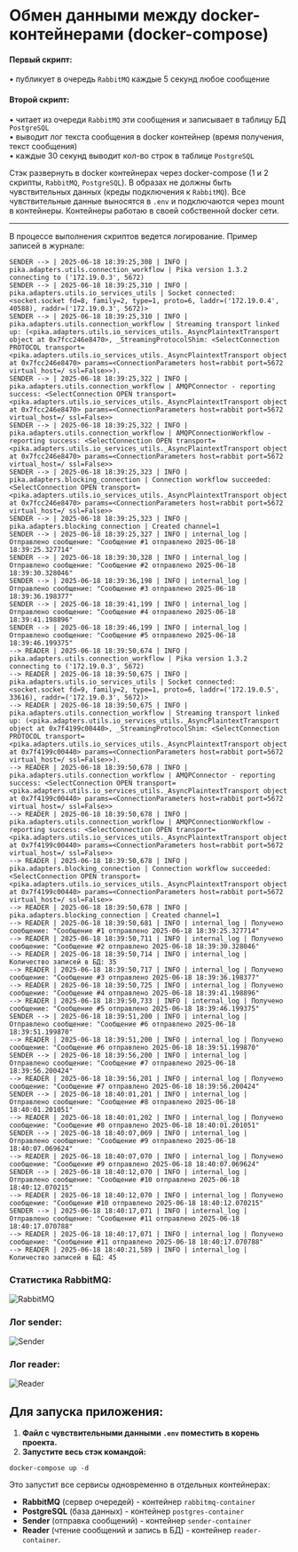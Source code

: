 # Обмен данными между docker-контейнерами (docker-compose)

#### Первый скрипт:

• публикует в очередь `RabbitMQ` каждые 5 секунд любое сообщение

#### Второй скрипт:

• читает из очереди `RabbitMQ` эти сообщения и записывает в таблицу БД `PostgreSQL`  
• выводит лог текста сообщения в docker контейнер (время получения, текст сообщения)  
• каждые 30 секунд выводит кол-во строк в таблице `PostgreSQL`  
  
Стэк развернуть в docker контейнерах через docker-compose (1 и 2 скрипты, `RabbitMQ`, `PostgreSQL`). 
В образах не должны быть чувствительных данных (креды подключения к `RabbitMQ`). Все чувствительные 
данные выносятся в `.env` и подключаются через mount в контейнеры. Контейнеры работаю в своей 
собственной docker сети.

---

В процессе выполнения скриптов ведется логирование. Пример записей в журнале:
```
SENDER --> | 2025-06-18 18:39:25,308 | INFO | pika.adapters.utils.connection_workflow | Pika version 1.3.2 connecting to ('172.19.0.3', 5672)
SENDER --> | 2025-06-18 18:39:25,310 | INFO | pika.adapters.utils.io_services_utils | Socket connected: <socket.socket fd=8, family=2, type=1, proto=6, laddr=('172.19.0.4', 40588), raddr=('172.19.0.3', 5672)>
SENDER --> | 2025-06-18 18:39:25,310 | INFO | pika.adapters.utils.connection_workflow | Streaming transport linked up: (<pika.adapters.utils.io_services_utils._AsyncPlaintextTransport object at 0x7fcc246e8470>, _StreamingProtocolShim: <SelectConnection PROTOCOL transport=<pika.adapters.utils.io_services_utils._AsyncPlaintextTransport object at 0x7fcc246e8470> params=<ConnectionParameters host=rabbit port=5672 virtual_host=/ ssl=False>>).
SENDER --> | 2025-06-18 18:39:25,322 | INFO | pika.adapters.utils.connection_workflow | AMQPConnector - reporting success: <SelectConnection OPEN transport=<pika.adapters.utils.io_services_utils._AsyncPlaintextTransport object at 0x7fcc246e8470> params=<ConnectionParameters host=rabbit port=5672 virtual_host=/ ssl=False>>
SENDER --> | 2025-06-18 18:39:25,322 | INFO | pika.adapters.utils.connection_workflow | AMQPConnectionWorkflow - reporting success: <SelectConnection OPEN transport=<pika.adapters.utils.io_services_utils._AsyncPlaintextTransport object at 0x7fcc246e8470> params=<ConnectionParameters host=rabbit port=5672 virtual_host=/ ssl=False>>
SENDER --> | 2025-06-18 18:39:25,323 | INFO | pika.adapters.blocking_connection | Connection workflow succeeded: <SelectConnection OPEN transport=<pika.adapters.utils.io_services_utils._AsyncPlaintextTransport object at 0x7fcc246e8470> params=<ConnectionParameters host=rabbit port=5672 virtual_host=/ ssl=False>>
SENDER --> | 2025-06-18 18:39:25,323 | INFO | pika.adapters.blocking_connection | Created channel=1
SENDER --> | 2025-06-18 18:39:25,327 | INFO | internal_log | Отправлено сообщение: "Сообщение #1 отправлено 2025-06-18 18:39:25.327714"
SENDER --> | 2025-06-18 18:39:30,328 | INFO | internal_log | Отправлено сообщение: "Сообщение #2 отправлено 2025-06-18 18:39:30.328046"
SENDER --> | 2025-06-18 18:39:36,198 | INFO | internal_log | Отправлено сообщение: "Сообщение #3 отправлено 2025-06-18 18:39:36.198377"
SENDER --> | 2025-06-18 18:39:41,199 | INFO | internal_log | Отправлено сообщение: "Сообщение #4 отправлено 2025-06-18 18:39:41.198896"
SENDER --> | 2025-06-18 18:39:46,199 | INFO | internal_log | Отправлено сообщение: "Сообщение #5 отправлено 2025-06-18 18:39:46.199375"
--> READER | 2025-06-18 18:39:50,674 | INFO | pika.adapters.utils.connection_workflow | Pika version 1.3.2 connecting to ('172.19.0.3', 5672)
--> READER | 2025-06-18 18:39:50,675 | INFO | pika.adapters.utils.io_services_utils | Socket connected: <socket.socket fd=9, family=2, type=1, proto=6, laddr=('172.19.0.5', 33616), raddr=('172.19.0.3', 5672)>
--> READER | 2025-06-18 18:39:50,675 | INFO | pika.adapters.utils.connection_workflow | Streaming transport linked up: (<pika.adapters.utils.io_services_utils._AsyncPlaintextTransport object at 0x7f4199c00440>, _StreamingProtocolShim: <SelectConnection PROTOCOL transport=<pika.adapters.utils.io_services_utils._AsyncPlaintextTransport object at 0x7f4199c00440> params=<ConnectionParameters host=rabbit port=5672 virtual_host=/ ssl=False>>).
--> READER | 2025-06-18 18:39:50,678 | INFO | pika.adapters.utils.connection_workflow | AMQPConnector - reporting success: <SelectConnection OPEN transport=<pika.adapters.utils.io_services_utils._AsyncPlaintextTransport object at 0x7f4199c00440> params=<ConnectionParameters host=rabbit port=5672 virtual_host=/ ssl=False>>
--> READER | 2025-06-18 18:39:50,678 | INFO | pika.adapters.utils.connection_workflow | AMQPConnectionWorkflow - reporting success: <SelectConnection OPEN transport=<pika.adapters.utils.io_services_utils._AsyncPlaintextTransport object at 0x7f4199c00440> params=<ConnectionParameters host=rabbit port=5672 virtual_host=/ ssl=False>>
--> READER | 2025-06-18 18:39:50,678 | INFO | pika.adapters.blocking_connection | Connection workflow succeeded: <SelectConnection OPEN transport=<pika.adapters.utils.io_services_utils._AsyncPlaintextTransport object at 0x7f4199c00440> params=<ConnectionParameters host=rabbit port=5672 virtual_host=/ ssl=False>>
--> READER | 2025-06-18 18:39:50,678 | INFO | pika.adapters.blocking_connection | Created channel=1
--> READER | 2025-06-18 18:39:50,681 | INFO | internal_log | Получено сообщение: "Сообщение #1 отправлено 2025-06-18 18:39:25.327714"
--> READER | 2025-06-18 18:39:50,711 | INFO | internal_log | Получено сообщение: "Сообщение #2 отправлено 2025-06-18 18:39:30.328046"
--> READER | 2025-06-18 18:39:50,714 | INFO | internal_log | Количество записей в БД: 35
--> READER | 2025-06-18 18:39:50,717 | INFO | internal_log | Получено сообщение: "Сообщение #3 отправлено 2025-06-18 18:39:36.198377"
--> READER | 2025-06-18 18:39:50,725 | INFO | internal_log | Получено сообщение: "Сообщение #4 отправлено 2025-06-18 18:39:41.198896"
--> READER | 2025-06-18 18:39:50,733 | INFO | internal_log | Получено сообщение: "Сообщение #5 отправлено 2025-06-18 18:39:46.199375"
SENDER --> | 2025-06-18 18:39:51,200 | INFO | internal_log | Отправлено сообщение: "Сообщение #6 отправлено 2025-06-18 18:39:51.199870"
--> READER | 2025-06-18 18:39:51,200 | INFO | internal_log | Получено сообщение: "Сообщение #6 отправлено 2025-06-18 18:39:51.199870"
SENDER --> | 2025-06-18 18:39:56,200 | INFO | internal_log | Отправлено сообщение: "Сообщение #7 отправлено 2025-06-18 18:39:56.200424"
--> READER | 2025-06-18 18:39:56,201 | INFO | internal_log | Получено сообщение: "Сообщение #7 отправлено 2025-06-18 18:39:56.200424"
SENDER --> | 2025-06-18 18:40:01,201 | INFO | internal_log | Отправлено сообщение: "Сообщение #8 отправлено 2025-06-18 18:40:01.201051"
--> READER | 2025-06-18 18:40:01,202 | INFO | internal_log | Получено сообщение: "Сообщение #8 отправлено 2025-06-18 18:40:01.201051"
SENDER --> | 2025-06-18 18:40:07,069 | INFO | internal_log | Отправлено сообщение: "Сообщение #9 отправлено 2025-06-18 18:40:07.069624"
--> READER | 2025-06-18 18:40:07,070 | INFO | internal_log | Получено сообщение: "Сообщение #9 отправлено 2025-06-18 18:40:07.069624"
SENDER --> | 2025-06-18 18:40:12,070 | INFO | internal_log | Отправлено сообщение: "Сообщение #10 отправлено 2025-06-18 18:40:12.070215"
--> READER | 2025-06-18 18:40:12,070 | INFO | internal_log | Получено сообщение: "Сообщение #10 отправлено 2025-06-18 18:40:12.070215"
SENDER --> | 2025-06-18 18:40:17,071 | INFO | internal_log | Отправлено сообщение: "Сообщение #11 отправлено 2025-06-18 18:40:17.070788"
--> READER | 2025-06-18 18:40:17,071 | INFO | internal_log | Получено сообщение: "Сообщение #11 отправлено 2025-06-18 18:40:17.070788"
--> READER | 2025-06-18 18:40:21,589 | INFO | internal_log | Количество записей в БД: 45
```

### Статистика RabbitMQ:
![RabbitMQ](https://github.com/Topotun77/vk_tw/blob/master/ScreenShots/001.JPG?raw=true)

### Лог sender:
![Sender](https://github.com/Topotun77/vk_tw/blob/master/ScreenShots/002.JPG?raw=true)

### Лог reader:
![Reader](https://github.com/Topotun77/vk_tw/blob/master/ScreenShots/003.JPG?raw=true)


## Для запуска приложения:
1. **Файл с чувствительными данными `.env` поместить в корень проекта.**  
2. **Запустите весь стэк командой:**  
```
docker-compose up -d
```
Это запустит все сервисы одновременно в отдельных контейнерах:

- **RabbitMQ** (сервер очередей) - контейнер `rabbitmq-container`  
- **PostgreSQL** (база данных) - контейнер `postgres-container`  
- **Sender** (отправка сообщений) - контейнер `sender-container`  
- **Reader** (чтение сообщений и запись в БД) - контейнер `reader-container`.
